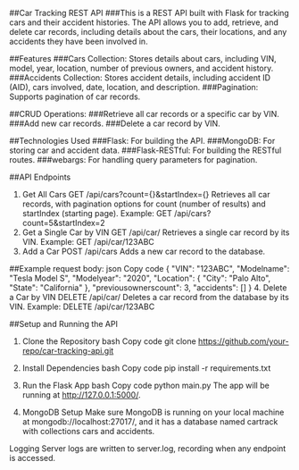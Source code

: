 ##Car Tracking REST API
###This is a REST API built with Flask for tracking cars and their accident histories. The API allows you to add, retrieve, and delete car records, including details about the cars, their locations, and any accidents they have been involved in.

##Features
###Cars Collection: Stores details about cars, including VIN, model, year, location, number of previous owners, and accident history.
###Accidents Collection: Stores accident details, including accident ID (AID), cars involved, date, location, and description.
###Pagination: Supports pagination of car records.

##CRUD Operations:
###Retrieve all car records or a specific car by VIN.
###Add new car records.
###Delete a car record by VIN.

##Technologies Used
###Flask: For building the API.
###MongoDB: For storing car and accident data.
###Flask-RESTful: For building the RESTful routes.
###webargs: For handling query parameters for pagination.

##API Endpoints
1. Get All Cars
GET /api/cars?count={}&startIndex={}
Retrieves all car records, with pagination options for count (number of results) and startIndex (starting page).
Example: GET /api/cars?count=5&startIndex=2
2. Get a Single Car by VIN
GET /api/car/<vin>
Retrieves a single car record by its VIN.
Example: GET /api/car/123ABC
3. Add a Car
POST /api/cars
Adds a new car record to the database.

##Example request body:
json
Copy code
{
  "VIN": "123ABC",
  "Modelname": "Tesla Model S",
  "Modelyear": "2020",
  "Location": {
    "City": "Palo Alto",
    "State": "California"
  },
  "previousownerscount": 3,
  "accidents": []
}
4. Delete a Car by VIN
DELETE /api/car/<vin>
Deletes a car record from the database by its VIN.
Example: DELETE /api/car/123ABC

##Setup and Running the API
1. Clone the Repository
bash
Copy code
git clone https://github.com/your-repo/car-tracking-api.git
2. Install Dependencies
bash
Copy code
pip install -r requirements.txt
3. Run the Flask App
bash
Copy code
python main.py
The app will be running at http://127.0.0.1:5000/.

4. MongoDB Setup
Make sure MongoDB is running on your local machine at mongodb://localhost:27017/, and it has a database named cartrack with collections cars and accidents.

Logging
Server logs are written to server.log, recording when any endpoint is accessed.
